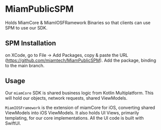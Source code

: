 # MiamPublicSPM
Holds MiamCore & MiamIOSFRamework Binaries so that clients can use SPM to use our SDK.

## SPM Installation

on XCode, go to File -> Add Packages, copy & paste the URL (https://github.com/miamtech/MiamPublicSPM). Add the package, binding to the main branch. 

## Usage

Our `miamCore` SDK is shared business logic from Kotlin Multiplatform. This will hold our objects, network requests, shared ViewModels.   


`MiamIOSFramework` is the extension of miamCore for iOS, converting shared ViewModels into iOS ViewModels. It also holds UI Views, primarily templating, for our core implementations. All the UI code is built with SwiftUI. 
